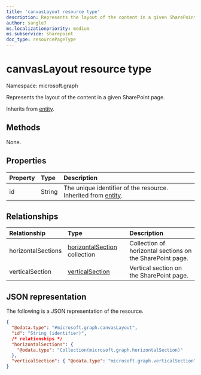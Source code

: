 ```yaml
---
title: 'canvasLayout resource type'
description: Represents the layout of the content in a given SharePoint page.
author: sangle7
ms.localizationpriority: medium
ms.subservice: sharepoint
doc_type: resourcePageType
---
```


# canvasLayout resource type

Namespace: microsoft.graph



Represents the layout of the content in a given SharePoint page.

Inherits from [entity](../resources/entity.md).

## Methods

None.

## Properties

| Property | Type   | Description                                                                             |
| :------- | :----- | :-------------------------------------------------------------------------------------- |
| id       | String | The unique identifier of the resource. Inherited from [entity](../resources/entity.md). |

## Relationships

| Relationship       | Type                                                              | Description                                               |
| :----------------- | :---------------------------------------------------------------- | :-------------------------------------------------------- |
| horizontalSections | [horizontalSection](../resources/horizontalsection.md) collection | Collection of horizontal sections on the SharePoint page. |
| verticalSection    | [verticalSection](../resources/verticalsection.md)                | Vertical section on the SharePoint page.                  |

## JSON representation

The following is a JSON representation of the resource.

<!-- {
  "blockType": "resource",
  "keyProperty": "id",
  "@odata.type": "microsoft.graph.canvasLayout",
  "baseType": "microsoft.graph.entity",
  "openType": false
}
-->

```json
{
  "@odata.type": "#microsoft.graph.canvasLayout",
  "id": "String (identifier)",
  /* relationships */
  "horizontalSections": {
    "@odata.type": "Collection(microsoft.graph.horizontalSection)"
  },
  "verticalSection": { "@odata.type": "microsoft.graph.verticalSection" }
}
```
